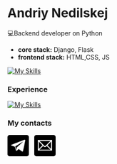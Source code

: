 # Andriy Nedilskej
:computer:Backend developer on Python
* **core  stack:** Django, Flask
* **frontend stack:** HTML,CSS, JS        
      
[![My Skills](https://skillicons.dev/icons?i=django,flask,js,html,css)](https://skillicons.dev)



### Experience
[![My Skills](https://skillicons.dev/icons?i=git,docker,nginx,vim,bash,heroku,linux,mysql,postgres,sqlite,vscode)](https://skillicons.dev)


### My contacts&nbsp;
<a href="https://t.me/andrew_stoic" title="Follow me on Telegram">
    <img
        width="48"
        alt="Follow me on Telegram"
        src="https://raw.githubusercontent.com/maximgrynykha/maximgrynykha/master/assets/icons/telegram.svg"
    /></a>
&nbsp;
<a href="andrej.nedilskej@gmail.com" title="Write me to email">
    <img
        width="48"
        alt="Write me to email"
        src="https://raw.githubusercontent.com/MaximGrynykha/MaximGrynykha/master/assets/icons/email.svg"
    /></a>
